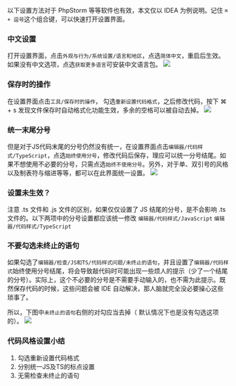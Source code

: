 以下设置方法对于 PhpStorm 等等软件也有效，本文仅以 IDEA 为例说明。记住 `⌘ + 逗号`这个组合键，可以快速打开设置界面。
### 中文设置
打开设置界面，点击`外观与行为/系统设置/语言和地区`，点选`简体中文`，重启后生效。如果没有中文选项，点选`获取更多语言`可安装中文语言包。
![](切换到中文界面.png)
### 保存时的操作
在设置界面点击`工具/保存时的操作`， 勾选`重新设置代码格式`，之后修改代码，按下 ⌘ + s 发现文件保存时自动格式化功能生效，多余的空格可以被自动去掉。
![](保存时的操作.png)
### 统一末尾分号
但是对于JS代码末尾的分号仍然没有统一，在设置界面点击`编辑器/代码样式/TypeScript`，点选`始终使用分号`，修改代码后保存，理应可以统一分号结尾。如果不想使用不必要的分号，只需点选`始终不使用分号`。另外，对于单、双引号的风格以及制表符与缩进等等，都可以在此界面统一设置。
![](统一分号.png)
### 设置未生效？
注意 .ts 文件和 .js 文件的区别，如果仅仅设置了 JS 结尾的分号，是不会影响 .ts 文件的。以下两项中的分号设置都应该统一修改
`编辑器/代码样式/JavaScript`
`编辑器/代码样式/TypeScript`
### 不要勾选未终止的语句
如果勾选了`编辑器/检查/JS和TS/代码样式问题/未终止的语句`，并且设置了`编辑器/代码样式`始终使用分号结尾，将会导致敲代码时可能出现一些烦人的提示（少了一个结尾的分号）。实际上，这个不必要的分号是不需要手动输入的，也不需为此提示。既然保存代码的时候，这些问题会被 IDE 自动解决，那人脑就完全没必要操心这些琐事了。

所以，下图中`未终止的语句`右侧的对勾应当去掉（ 默认情况下也是没有勾选这项的）。
![](检查分号.png)
### 代码风格设置小结
1. 勾选重新设置代码格式
2. 分别统一JS及TS的标点设置
3. 无需检查未终止的语句
